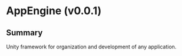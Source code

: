 # AppEngine (v0.0.1)

## Summary

Unity framework for organization and development of any application.